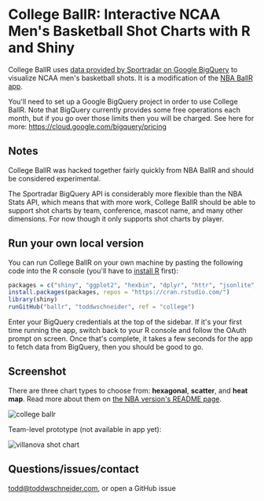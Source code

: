 # College BallR: Interactive NCAA Men's Basketball Shot Charts with R and Shiny

College BallR uses [data provided by Sportradar on Google BigQuery](https://console.cloud.google.com/launcher/details/ncaa-bb-public/ncaa-basketball) to visualize NCAA men's basketball shots. It is a modification of the [NBA BallR app](https://github.com/toddwschneider/ballr).

You'll need to set up a Google BigQuery project in order to use College BallR. Note that BigQuery currently provides some free operations each month, but if you go over those limits then you will be charged. See here for more: https://cloud.google.com/bigquery/pricing

## Notes

College BallR was hacked together fairly quickly from NBA BallR and should be considered experimental.

The Sportradar BigQuery API is considerably more flexible than the NBA Stats API, which means that with more work, College BallR should be able to support shot charts by team, conference, mascot name, and many other dimensions. For now though it only supports shot charts by player.

## Run your own local version

You can run College BallR on your own machine by pasting the following code into the R console (you'll have to [install R](https://cran.rstudio.com/) first):

```R
packages = c("shiny", "ggplot2", "hexbin", "dplyr", "httr", "jsonlite", "bigrquery", "lubridate")
install.packages(packages, repos = "https://cran.rstudio.com/")
library(shiny)
runGitHub("ballr", "toddwschneider", ref = "college")
```

Enter your BigQuery credentials at the top of the sidebar. If it's your first time running the app, switch back to your R console and follow the OAuth prompt on screen. Once that's complete, it takes a few seconds for the app to fetch data from BigQuery, then you should be good to go.

## Screenshot

There are three chart types to choose from: **hexagonal**, **scatter**, and **heat map**. Read more about them on [the NBA version's README page](https://github.com/toddwschneider/ballr).

![college ballr](https://i.imgur.com/sHBQpPJ.png)

Team-level prototype (not available in app yet):

![villanova shot chart](https://i.imgur.com/eGW4NS9.png)

## Questions/issues/contact

todd@toddwschneider.com, or open a GitHub issue
